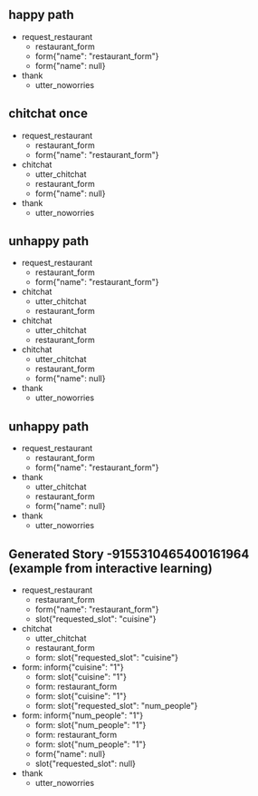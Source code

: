 ## happy path
* request_restaurant
    - restaurant_form
    - form{"name": "restaurant_form"}
    - form{"name": null}
* thank
    - utter_noworries



## chitchat once
* request_restaurant
    - restaurant_form
    - form{"name": "restaurant_form"}
* chitchat
    - utter_chitchat
    - restaurant_form
    - form{"name": null}
* thank
    - utter_noworries

## unhappy path
* request_restaurant
    - restaurant_form
    - form{"name": "restaurant_form"}
* chitchat
    - utter_chitchat
    - restaurant_form
* chitchat
    - utter_chitchat
    - restaurant_form
* chitchat
    - utter_chitchat
    - restaurant_form
    - form{"name": null}
* thank
    - utter_noworries

## unhappy path
* request_restaurant
    - restaurant_form
    - form{"name": "restaurant_form"}
* thank
    - utter_chitchat
    - restaurant_form
    - form{"name": null}
* thank
    - utter_noworries

## Generated Story -9155310465400161964 (example from interactive learning)
* request_restaurant
    - restaurant_form
    - form{"name": "restaurant_form"}
    - slot{"requested_slot": "cuisine"}
* chitchat
    - utter_chitchat
    - restaurant_form
    - form: slot{"requested_slot": "cuisine"}
* form: inform{"cuisine": "1"}
    - form: slot{"cuisine": "1"}
    - form: restaurant_form
    - form: slot{"cuisine": "1"}
    - form: slot{"requested_slot": "num_people"}
* form: inform{"num_people": "1"}
    - form: slot{"num_people": "1"}
    - form: restaurant_form
    - form: slot{"num_people": "1"}
    - form{"name": null}
    - slot{"requested_slot": null}
* thank
    - utter_noworries
